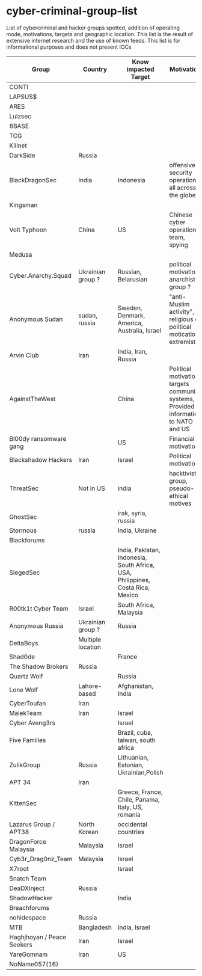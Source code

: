 # cyber-criminal-group-list
List of cybercriminal and hacker groups spotted, addition of operating mode, motivations, targets and geographic location. This list is the result of extensive internet research and the use of known feeds. This list is for informational purposes and does not present IOCs



| Group | Country | Know impacted Target | Motivation | Method | Channels | More infos |
| --- | --- |--- | --- | --- | --- | --- |
| CONTI | | |
| LAPSUS$ | | |
| ARES | | |
| Lulzsec | | |
| 8BASE | | |
| TCG | | |
| Killnet | | |
| DarkSide | Russia | |
| BlackDragonSec | India | Indonesia | offensive security operations all across the globe
| Kingsman | | |
| Volt Typhoon | China | US | Chinese cyber operation team, spying
| Medusa | | |
| Cyber.Anarchy.Squad | Ukrainian group ? | Russian, Belarusian | political motivation, anarchist group ? 
| Anonymous Sudan | sudan, russia | Sweden, Denmark, America, Australia, Israel | "anti-Muslim activity", religious or political motication, extremist ? 
| Arvin Club | Iran | India, Iran, Russia |
| AgainstTheWest | | China | Political motivation, targets communist systems, Provided information to NATO and US
| Bl00dy ransomware gang | | US | Financial motivation
| Blackshadow Hackers | Iran | Israel | Political motivation
| ThreatSec | Not in US | india | hacktivist group, pseudo-ethical motives
| GhostSec | | irak, syria, russia |
| Stormous | russia | India, Ukraine |
| Blackforums | | |
| SiegedSec | | India, Pakistan, Indonesia, South Africa, USA, Philippines, Costa Rica, Mexico |
| R00tk1t Cyber Team | Israel | South Africa, Malaysia |
| Anonymous Russia | Ukrainian group ? | Russia |
| DeltaBoys | Multiple location | |
| Shad0de | | France |
| The Shadow Brokers | Russia | |
| Quartz Wolf | | Russia |
| Lone Wolf | Lahore-based | Afghanistan, India |
| CyberToufan | Iran | |
| MalekTeam | Iran | Israel |
| Cyber Aveng3rs | | Israel |
| Five Families | | Brazil, cuba, taiwan, south africa |
| ZulikGroup | Russia | Lithuanian, Estonian, Ukrainian,Polish |
| APT 34 | Iran | |
| KittenSec | | Greece, France, Chile, Panama, Italy, US, romania |
| Lazarus Group / APT38 | North Korean | occidental countries |
| DragonForce Malaysia | Malaysia | Israel |
| Cyb3r_Drag0nz_Team | Malaysia | Israel |
| X7root | | Israel |
| Snatch Team | | |
| DeaDXInject | Russia | |
| ShadowHacker | | India |
| Breachforums | | |
| nohidespace | Russia | |
| MTB | Bangladesh | India, Israel |
| Haghjhoyan / Peace Seekers | Iran | Israel |
| YareGomnam | Iran | US |
| NoName057(16) | | |
